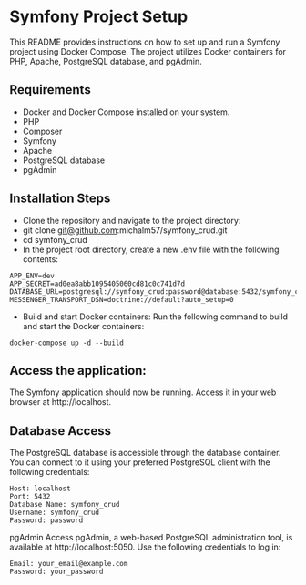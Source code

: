 # Symfony Project Setup
This README provides instructions on how to set up and run a Symfony project using Docker Compose. The project utilizes Docker containers for PHP, Apache, PostgreSQL database, and pgAdmin.

## Requirements
* Docker and Docker Compose installed on your system.
* PHP
* Composer
* Symfony
* Apache
* PostgreSQL database
* pgAdmin

## Installation Steps
* Clone the repository and navigate to the project directory:
* git clone git@github.com:michalm57/symfony_crud.git
* cd symfony_crud
* In the project root directory, create a new .env file with the following contents:
```
APP_ENV=dev
APP_SECRET=ad0ea8abb1095405060cd81c0c741d7d
DATABASE_URL=postgresql://symfony_crud:password@database:5432/symfony_crud
MESSENGER_TRANSPORT_DSN=doctrine://default?auto_setup=0
```
* Build and start Docker containers:
Run the following command to build and start the Docker containers:
```
docker-compose up -d --build
```
##  Access the application:
The Symfony application should now be running. Access it in your web browser at http://localhost. 

##  Database Access
The PostgreSQL database is accessible through the database container. You can connect to it using your preferred PostgreSQL client with the following credentials:
```
Host: localhost
Port: 5432
Database Name: symfony_crud
Username: symfony_crud
Password: password
```

pgAdmin Access
pgAdmin, a web-based PostgreSQL administration tool, is available at http://localhost:5050. 
Use the following credentials to log in:

```
Email: your_email@example.com
Password: your_password
```